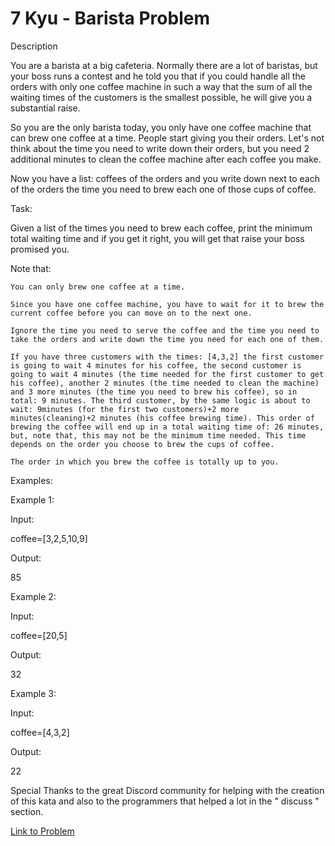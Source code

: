 # 7 Kyu - Barista Problem

Description

You are a barista at a big cafeteria. Normally there are a lot of baristas, but your boss runs a contest and he told you that if you could handle all the orders with only one coffee machine in such a way that the sum of all the waiting times of the customers is the smallest possible, he will give you a substantial raise.

So you are the only barista today, you only have one coffee machine that can brew one coffee at a time. People start giving you their orders. Let's not think about the time you need to write down their orders, but you need 2 additional minutes to clean the coffee machine after each coffee you make.

Now you have a list: coffees of the orders and you write down next to each of the orders the time you need to brew each one of those cups of coffee.

Task:

Given a list of the times you need to brew each coffee, print the minimum total waiting time and if you get it right, you will get that raise your boss promised you.

Note that:

    You can only brew one coffee at a time.

    Since you have one coffee machine, you have to wait for it to brew the current coffee before you can move on to the next one.

    Ignore the time you need to serve the coffee and the time you need to take the orders and write down the time you need for each one of them.

    If you have three customers with the times: [4,3,2] the first customer is going to wait 4 minutes for his coffee, the second customer is going to wait 4 minutes (the time needed for the first customer to get his coffee), another 2 minutes (the time needed to clean the machine) and 3 more minutes (the time you need to brew his coffee), so in total: 9 minutes. The third customer, by the same logic is about to wait: 9minutes (for the first two customers)+2 more minutes(cleaning)+2 minutes (his coffee brewing time). This order of brewing the coffee will end up in a total waiting time of: 26 minutes, but, note that, this may not be the minimum time needed. This time depends on the order you choose to brew the cups of coffee.

    The order in which you brew the coffee is totally up to you.

Examples:

Example 1:

Input:

coffee=[3,2,5,10,9]

Output:

85

Example 2:

Input:

coffee=[20,5]

Output:

32

Example 3:

Input:

coffee=[4,3,2]

Output:

22

Special Thanks to the great Discord community for helping with the creation of this kata and also to the programmers that helped a lot in the " discuss " section.

[Link to Problem](https://www.codewars.com/kata/6167e70fc9bd9b00565ffa4e/train/javascript)